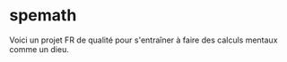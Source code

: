 # spemath
Voici un projet FR de qualité pour s'entraîner à faire des calculs mentaux comme un dieu.
